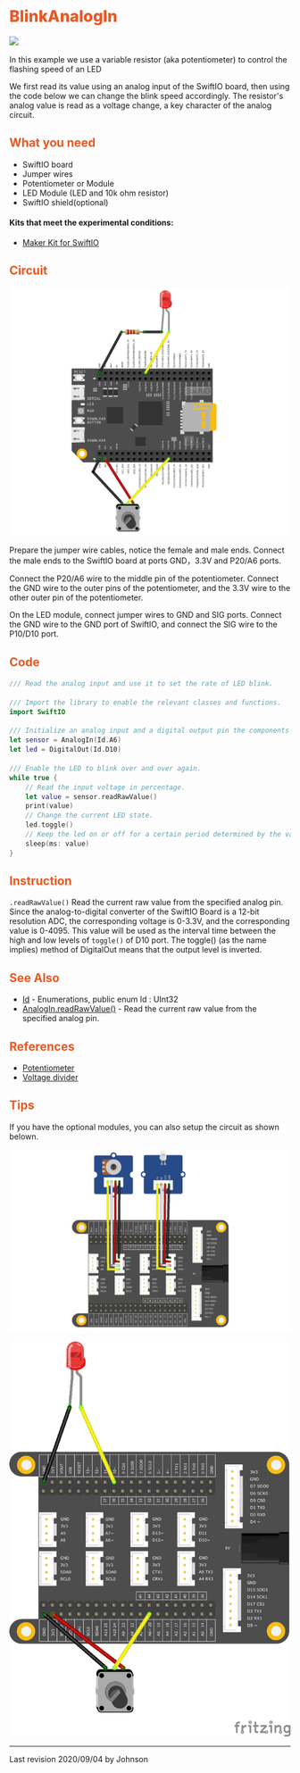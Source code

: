 # <span style="color:#EA5823;font-weight:800">BlinkAnalogIn</span>

![](../../.gitbook/assets/BlinkAnalogIn01.gif)

In this example we use a variable resistor (aka potentiometer) to control the flashing speed of an LED

 We first read its value using an analog input of the SwiftIO board, then using the code below we can change the blink speed accordingly. The resistor's analog value is read as a voltage change, a key character of the analog circuit.

## <span style="color:#EA5823;font-weight:700">What you need</span>
- SwiftIO board
- Jumper wires
- Potentiometer or Module
- LED Module (LED and 10k ohm resistor)
- SwiftIO shield(optional)
  
#### Kits that meet the experimental conditions: 
- [Maker Kit for SwiftIO](https://www.madmachine.io/product-page/maker-kit-for-swiftio)

## <span style="color:#EA5823;font-weight:700">Circuit</span>


![](../../.gitbook/assets/BlinkAnalogIn/03.png)

Prepare the jumper wire cables, notice the female and male ends. Connect the male ends to the SwiftIO board at ports GND，3.3V and P20/A6 ports. 

Connect the P20/A6 wire to the middle pin of the potentiometer. Connect the GND wire to the outer pins of the potentiometer, and the 3.3V wire to the other outer pin of the potentiometer. 

On the LED module, connect jumper wires to GND and SIG ports. Connect the GND wire to the GND port of SwiftIO, and connect the SIG wire to the P10/D10 port.


## <span style="color:#EA5823;font-weight:700">Code</span>



```swift
/// Read the analog input and use it to set the rate of LED blink.

/// Import the library to enable the relevant classes and functions.
import SwiftIO

/// Initialize an analog input and a digital output pin the components are connected to,
let sensor = AnalogIn(Id.A6)
let led = DigitalOut(Id.D10)

/// Enable the LED to blink over and over again.
while true {
    // Read the input voltage in percentage.
    let value = sensor.readRawValue()
    print(value)
    // Change the current LED state.
    led.toggle()
    // Keep the led on or off for a certain period determined by the value you get.
    sleep(ms: value)
}


```


## <span style="color:#EA5823;font-weight:700">Instruction</span>

`.readRawValue()` Read the current raw value from the specified analog pin. Since the analog-to-digital converter of the SwiftIO Board is a 12-bit resolution ADC, the corresponding voltage is 0-3.3V, and the corresponding value is 0-4095. This value will be used as the interval time between the high and low levels of `toggle()` of D10 port. The toggle() (as the name implies) method of DigitalOut means that the output level is inverted.

<!--
`.readRawValue()` Read the current raw value from the specified analog pin. 由于SwiftIO Board的模拟数字转换器是12bit分辨率的ADC，所以对应电压0-3.3V，将返回相应的数值是0-4095. 这个数值将作为D10端口高低电平`toggle()`的间隔时间。 The toggle() (as the name implies) method of DigitalOut means that the output level is inverted.
-->

## <span style="color:#EA5823;font-weight:700">See Also</span>

- [Id](https://swiftioapi.madmachine.io/Enums/Id.html) - Enumerations, public enum Id : UInt32
- [AnalogIn.readRawValue()](https://swiftioapi.madmachine.io/Classes/AnalogIn.html#/s:7SwiftIO8AnalogInC12readRawValueSiyF) - Read the current raw value from the specified analog pin.

## <span style="color:#EA5823;font-weight:700">References</span>

- [Potentiometer](https://en.wikipedia.org/wiki/Potentiometer)
- [Voltage divider](https://en.wikipedia.org/wiki/Voltage_divider)

## <span style="color:#EA5823;font-weight:700">Tips</span>

If you have the optional modules, you can also setup the circuit as shown belown.

![](../../.gitbook/assets/BlinkAnalogIn/01.png)

![](../../.gitbook/assets/BlinkAnalogIn/02.png)


---
Last revision 2020/09/04 by Johnson